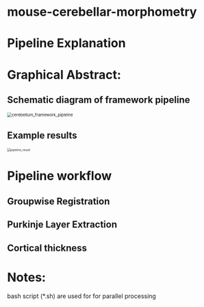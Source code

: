# mouse-cerebellar-morphometry

# Pipeline Explanation

# Graphical Abstract:

## Schematic diagram of framework pipeline

<img src="C:\Users\madam\Dropbox\应用\ShareLaTeX\NeuroImage - cerebellum\cerebellum_framework_pipleine.png" alt="cerebellum_framework_pipleine" style="zoom:68%;" />

## Example results

<img src="C:\Users\madam\Dropbox\应用\ShareLaTeX\NeuroImage - cerebellum\pipeline_result.png" alt="pipeline_result" style="zoom:48%;" />

# Pipeline workflow

## Groupwise Registration



## Purkinje Layer Extraction

## Cortical thickness



# Notes:

bash script (*.sh) are used for for parallel processing